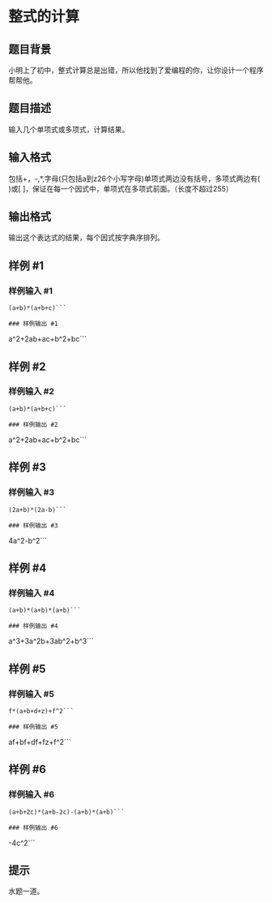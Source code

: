 # 整式的计算

## 题目背景

小明上了初中，整式计算总是出错，所以他找到了爱编程的你，让你设计一个程序帮帮他。


## 题目描述

输入几个单项式或多项式，计算结果。


## 输入格式

包括+，-,\*,字母(只包括a到z26个小写字母)单项式两边没有括号，多项式两边有( )或[ ]，保证在每一个因式中，单项式在多项式前面。（长度不超过255）


## 输出格式

输出这个表达式的结果，每个因式按字典序排列。


## 样例 #1

### 样例输入 #1
```
(a+b)*(a+b+c)```

### 样例输出 #1

```
a^2+2ab+ac+b^2+bc```

## 样例 #2

### 样例输入 #2
```
(a+b)*(a+b+c)```

### 样例输出 #2

```
a^2+2ab+ac+b^2+bc```

## 样例 #3

### 样例输入 #3
```
(2a+b)*(2a-b)```

### 样例输出 #3

```
4a^2-b^2```

## 样例 #4

### 样例输入 #4
```
(a+b)*(a+b)*(a+b)```

### 样例输出 #4

```
a^3+3a^2b+3ab^2+b^3```

## 样例 #5

### 样例输入 #5
```
f*(a+b+d+z)+f^2```

### 样例输出 #5

```
af+bf+df+fz+f^2```

## 样例 #6

### 样例输入 #6
```
(a+b+2c)*(a+b-2c)-(a+b)*(a+b)```

### 样例输出 #6

```
-4c^2```

## 提示

水题一道。

